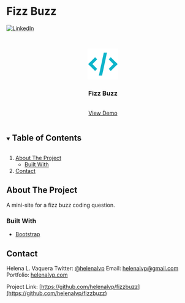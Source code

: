 
# Fizz Buzz

<!-- PROJECT SHIELDS -->
<!--
*** I'm using markdown "reference style" links for readability.
*** Reference links are enclosed in brackets [ ] instead of parentheses ( ).
*** See the bottom of this document for the declaration of the reference variables
*** for contributors-url, forks-url, etc. This is an optional, concise syntax you may use.
*** https://www.markdownguide.org/basic-syntax/#reference-style-links
-->
[![LinkedIn][linkedin-shield]][linkedin-url]

<!-- PROJECT LOGO -->
<br />
<p align="center">
  <a href="https://github.com/helenalvp/fizzbuzz">
    <img src="img/applogo.png" alt="Logo" width="80" height="80">
  </a>

  <h3 align="center">Fizz Buzz</h3>

  <p align="center">

<br />
<a href="https://helenalvp-fizzbuzz.netlify.app">View Demo</a>
  </p>
</p>

<!-- TABLE OF CONTENTS -->
<details open="open">
  <summary><h2 style="display: inline-block">Table of Contents</h2></summary>
  <ol>
    <li>
      <a href="#about-the-project">About The Project</a>
      <ul>
        <li><a href="#built-with">Built With</a></li>
      </ul>
    </li>
    <!-- <li><a href="#usage">Usage</a></li> -->
    <li><a href="#contact">Contact</a></li>
  </ol>
</details>

<!-- ABOUT THE PROJECT -->

## About The Project

<!-- <a href="https://helenalvp-checker.netlify.app/"><img src="/src/assets/images/app-screenshot.PNG" alt="app screenshot"/></a>
 -->
A mini-site for a fizz buzz coding question.

### Built With

- [Bootstrap](https://getbootstrap.com/)

## Contact

Helena L. Vaquera 
  Twitter: [@helenalvp](https://twitter.com/helenalvp) 
  Email: helenalvp@gmail.com 
  Portfolio: [helenalvp.com](https://helenalvp.com)

Project Link: [https://github.com/helenalvp/fizzbuzz](https://github.com/helenalvp/fizzbuzz)

<!--- []() -->

<!-- MARKDOWN LINKS & IMAGES -->
<!-- https://www.markdownguide.org/basic-syntax/#reference-style-links -->

[contributors-shield]: https://img.shields.io/github/contributors/helenalvp/repo.svg?style=for-the-badge
[contributors-url]: https://github.com/helenalvp/Reverse/graphs/contributors
[forks-shield]: https://img.shields.io/github/forks/helenalvp/repo.svg?style=for-the-badge
[forks-url]: https://github.com/helenalvp/Reverse/network/members
[stars-shield]: https://img.shields.io/github/stars/helenalvp/repo.svg?style=for-the-badge
[stars-url]: https://github.com/helenalvp/Reverse/stargazers
[issues-shield]: https://img.shields.io/github/issues/helenalvp/repo.svg?style=for-the-badge
[issues-url]: https://github.com/helenalvp/Reverse/issues
[license-shield]: https://img.shields.io/github/license/helenalvp/repo.svg?style=for-the-badge
[license-url]: https://github.com/helenalvp/Reverse/blob/master/LICENSE.txt
[linkedin-shield]: https://img.shields.io/badge/-LinkedIn-black.svg?style=for-the-badge&logo=linkedin&colorB=555
[linkedin-url]: https://linkedin.com/in/helenalvp
